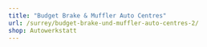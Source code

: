 ```yaml
---
title: "Budget Brake & Muffler Auto Centres"
url: /surrey/budget-brake-und-muffler-auto-centres-2/
shop: Autowerkstatt
---
```

